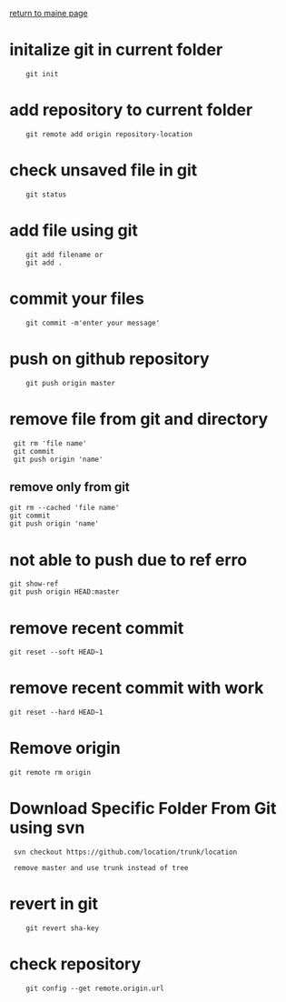 [return to maine page](../readme.md)

# initalize git in current folder

```git
    git init
```

# add repository to current folder

```git
    git remote add origin repository-location
```

# check unsaved file in git

```git
    git status
```

# add file using git

```git
    git add filename or
    git add .
```

# commit your files

```git
    git commit -m'enter your message'
```

# push on github repository

```git
    git push origin master
```

# remove file from git and directory

```git
 git rm 'file name'
 git commit
 git push origin 'name'
```

## remove only from git

```git
git rm --cached 'file name'
git commit
git push origin 'name'
```

# not able to push due to ref erro

```git
git show-ref
git push origin HEAD:master
```

# remove recent commit

```git
git reset --soft HEAD~1
```

# remove recent commit with work

```git
git reset --hard HEAD~1
```

# Remove origin

```git
git remote rm origin
```

# Download Specific Folder From Git using svn

```git
 svn checkout https://github.com/location/trunk/location

 remove master and use trunk instead of tree
```

# revert in git

```git
    git revert sha-key
```

# check repository

```git
    git config --get remote.origin.url
```
